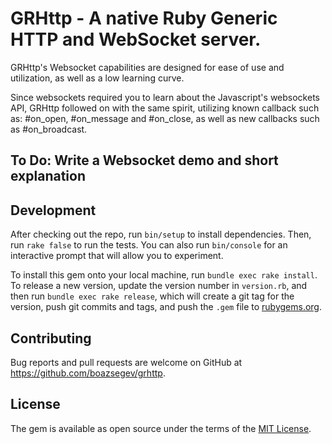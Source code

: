 # GRHttp - A native Ruby Generic HTTP and WebSocket server.

GRHttp's Websocket capabilities are designed for ease of use and utilization, as well as a low learning curve.

Since websockets required you to learn about the Javascript's websockets API, GRHttp followed on with the same spirit, utilizing known callback such as: #on_open, #on_message and #on_close, as well as new callbacks such as #on_broadcast.

## To Do: Write a Websocket demo and short explanation

## Development

After checking out the repo, run `bin/setup` to install dependencies. Then, run `rake false` to run the tests. You can also run `bin/console` for an interactive prompt that will allow you to experiment.

To install this gem onto your local machine, run `bundle exec rake install`. To release a new version, update the version number in `version.rb`, and then run `bundle exec rake release`, which will create a git tag for the version, push git commits and tags, and push the `.gem` file to [rubygems.org](https://rubygems.org).

## Contributing

Bug reports and pull requests are welcome on GitHub at https://github.com/boazsegev/grhttp.


## License

The gem is available as open source under the terms of the [MIT License](http://opensource.org/licenses/MIT).

